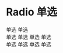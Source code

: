 # Radio 单选

<!-- start -->
<div class="code">
  <v-radio checked value="1">单选</v-radio>
  <v-radio value="1">单选</v-radio>
</div>
<!-- end -->

<!-- start -->
<div class="code">
  <v-radio-group value='2'>
    <v-radio value="1">单选</v-radio>
    <v-radio value="2">单选</v-radio>
    <v-radio value="3">单选</v-radio>
    <v-radio value="4">单选</v-radio>
  </v-radio-group>
</div>
<!-- end -->

<!-- start -->
<div class="code">
  <v-radio-group id="a">
    <v-radio value="1">单选</v-radio>
    <v-radio value="2">单选</v-radio>
    <v-radio value="3">单选</v-radio>
    <v-radio value="4">单选</v-radio>
  </v-radio-group>
</div>
<!-- end -->

<script>
  var a = document.querySelector('#a')
  a.value = '4'
</script>
